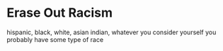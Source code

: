 <!DOCTYPE>
<html>
<body> 
<title> Rah, Rah Run? </title>
<h1> Erase Out Racism </h1>
<p> hispanic, black, white, asian indian, whatever you consider yourself you probably have some type of race <br> <br> 

</p>


</body>
</html>
